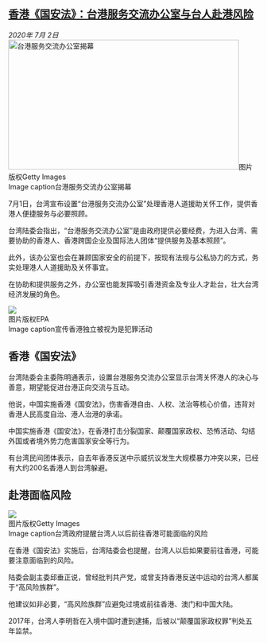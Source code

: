 <!--1593722798000-->
[香港《国安法》：台港服务交流办公室与台人赴港风险](http://www.bbc.com/zhongwen/simp/world-53271249)
------

<div><i>2020年 7月 2日</i></div><div><div class="story-body__inner" property="articleBody"><div class="media-landscape has-caption body-width lead"><span class="image-and-copyright-container"><img class="js-image-replace" alt="台港服务交流办公室揭幕" src="https://images.weserv.nl/?url=ichef.bbci.co.uk/news/640/cpsprodpb/8AF3/production/_113217553_whatsubject.jpg" width="464" height="261"><span class="off-screen">图片版权</span><span class="story-image-copyright">Getty Images</span></span><figcaption class="media-caption"><span class="off-screen">Image caption</span><span class="media-caption__text">台港服务交流办公室揭幕</span></figcaption></div><p class="story-body__introduction">7月1日，台湾宣布设置“台港服务交流办公室”处理香港人道援助关怀工作，提供香港人便捷服务与必要照顾。</p><div id="bbccom_mpu_3" class="bbccom_slot mpu-ad" aria-hidden="true"><div class="bbccom_advert"></div></div><p>台湾陆委会指出，“台港服务交流办公室”是由政府提供必要经费，为进入台湾、需要协助的香港人、香港跨国企业及国际法人团体“提供服务及基本照顾”。</p><p>此外，该办公室也会在兼顾国家安全的前提下，按现有法规与公私协力的方式，务实处理港人人道援助及关怀事宜。</p><div id="bbccom_mpu_1_2" class="bbccom_slot mpu-ad" aria-hidden="true"><div class="bbccom_advert"></div></div><p>在协助和提供服务之外，办公室也能发挥吸引香港资金及专业人才赴台，壮大台湾经济发展的角色。</p><div class="media-landscape has-caption full-width"><span class="image-and-copyright-container"><img src="https://images.weserv.nl/?url=ichef.bbci.co.uk/news/640/cpsprodpb/0B2D/production/_113216820_53271249.jpg"><br><span class="off-screen">图片版权</span><span class="story-image-copyright">EPA</span></span><figcaption class="media-caption"><span class="off-screen">Image caption</span><span class="media-caption__text">宣传香港独立被视为是犯罪活动</span></figcaption></div><h2 class="story-body__crosshead">香港《国安法》</h2><p>台湾陆委会主委陈明通表示，设置台港服务交流办公室显示台湾关怀港人的决心与善意，期望能促进台港正向交流与互动。</p><p>他说，中国实施香港《国安法》，伤害香港自由、人权、法治等核心价值，违背对香港人民高度自治、港人治港的承诺。</p><p>中国实施香港《国安法》，在香港打击分裂国家、颠覆国家政权、恐怖活动、勾结外国或者境外势力危害国家安全等行为。</p><p>有台湾民间团体表示，自去年香港反送中示威抗议发生大规模暴力冲突以来，已经有大约200名香港人到台湾躲避。</p><h2 class="story-body__crosshead">赴港面临风险</h2><div class="media-landscape has-caption full-width"><span class="image-and-copyright-container"><img src="https://images.weserv.nl/?url=ichef.bbci.co.uk/news/640/cpsprodpb/323D/production/_113216821_53271249.jpg"><br><span class="off-screen">图片版权</span><span class="story-image-copyright">Getty Images</span></span><figcaption class="media-caption"><span class="off-screen">Image caption</span><span class="media-caption__text">台湾政府提醒台湾人以后前往香港可能面临的风险</span></figcaption></div><p>在香港《国安法》实施后，台湾陆委会也提醒，台湾人以后如果要前往香港，可能要注意面临到的风险。</p><p>陆委会副主委邱垂正说，曾经批判共产党，或曾支持香港反送中运动的台湾人都属于“高风险族群”。</p><p>他建议如非必要，“高风险族群”应避免过境或前往香港、澳门和中国大陆。</p><p>2017年，台湾人李明哲在入境中国时遭到逮捕，后被以“颠覆国家政权罪”判处五年监禁。</p></div></div>
